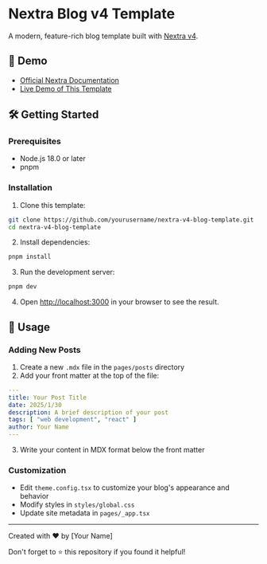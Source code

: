 # Nextra Blog v4 Template

A modern, feature-rich blog template built with [Nextra v4](https://nextra.site).

## 🚀 Demo

- [Official Nextra Documentation](https://nextra.site)
- [Live Demo of This Template](https://nextra-blog-v4.vercel.app/)

## 🛠 Getting Started

### Prerequisites

- Node.js 18.0 or later
- pnpm

### Installation

1. Clone this template:

```bash
git clone https://github.com/yourusername/nextra-v4-blog-template.git
cd nextra-v4-blog-template
```

2. Install dependencies:

```bash
pnpm install
```

3. Run the development server:

```bash
pnpm dev
```

4. Open [http://localhost:3000](http://localhost:3000) in your browser to see the result.

## 📝 Usage

### Adding New Posts

1. Create a new `.mdx` file in the `pages/posts` directory
2. Add your front matter at the top of the file:

```yaml
---
title: Your Post Title
date: 2025/1/30
description: A brief description of your post
tags: [ "web development", "react" ]
author: Your Name
---
```

3. Write your content in MDX format below the front matter

### Customization

- Edit `theme.config.tsx` to customize your blog's appearance and behavior
- Modify styles in `styles/global.css`
- Update site metadata in `pages/_app.tsx`

---

Created with ❤️ by [Your Name]

Don't forget to ⭐ this repository if you found it helpful!